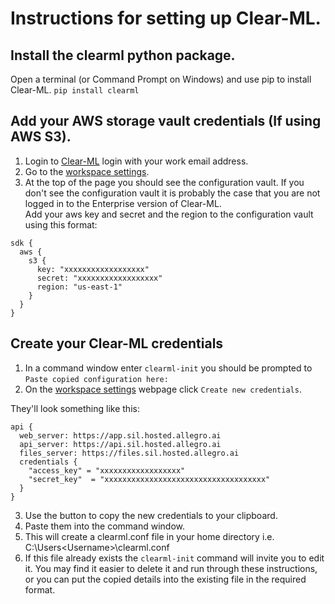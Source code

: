 # Instructions for setting up Clear-ML.

## Install the clearml python package.
Open a terminal (or Command Prompt on Windows) and use pip to install Clear-ML.
`pip install clearml`

## Add your AWS storage vault credentials (If using AWS S3).
1. Login to [Clear-ML](https://app.sil.hosted.allegro.ai) login with your work email address.
2. Go to the [workspace settings](https://app.sil.hosted.allegro.ai/settings/workspace-configuration).
3. At the top of the page you should see the configuration vault. If you don't see the configuration vault it is probably the case that you are not logged in to the Enterprise version of Clear-ML.  
   Add your aws key and secret and the region to the configuration vault using this format:
```
sdk {
  aws {
    s3 {
      key: "xxxxxxxxxxxxxxxxxx"
      secret: "xxxxxxxxxxxxxxxxxx"
      region: "us-east-1"
    }
  }
}
```

## Create your Clear-ML credentials
1. In a command window enter `clearml-init` you should be prompted to `Paste copied configuration here:`
2. On the [workspace settings](https://app.sil.hosted.allegro.ai/settings/workspace-configuration) webpage click `Create new credentials`.

They'll look something like this:
```
api { 
  web_server: https://app.sil.hosted.allegro.ai
  api_server: https://api.sil.hosted.allegro.ai
  files_server: https://files.sil.hosted.allegro.ai
  credentials {
    "access_key" = "xxxxxxxxxxxxxxxxxx"
    "secret_key"  = "xxxxxxxxxxxxxxxxxxxxxxxxxxxxxxxxxxxx"
  }
}
```
3. Use the button to copy the new credentials to your clipboard. 
4. Paste them into the command window.
5. This will create a clearml.conf file in your home directory i.e.  C:\Users\<Username>\clearml.conf
6. If this file already exists the `clearml-init` command will invite you to edit it.  You may find it easier to delete it and run through these instructions, or you can put the copied details into the existing file in the required format.
